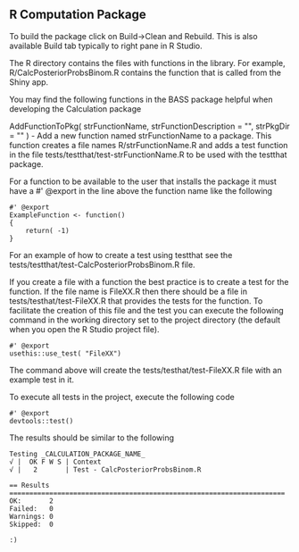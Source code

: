 
## R Computation Package
To build the package click on Build->Clean and Rebuild.   This is also available Build tab typically to right pane in R Studio. 

The R directory contains the files with functions in the library.   For example, R/CalcPosteriorProbsBinom.R contains the function that is called from the Shiny app.  

You may find the following functions in the BASS package helpful when developing the Calculation package

AddFunctionToPkg( strFunctionName, strFunctionDescription = "", strPkgDir = "" ) - Add a new function named strFunctionName to a package.  This function creates a file names R/strFunctionName.R
and adds a test function in the file tests/testthat/test-strFunctionName.R to be used with the testthat package.


For a function to be available to the user that installs the package it must have a #' @export in the line above the function name like the following

```{r,  eval=FALSE}
#' @export
ExampleFunction <- function()
{
    return( -1) 
}
```



For an example of how to create a test using testthat see the tests/testthat/test-CalcPosteriorProbsBinom.R file.   

If you create a file with a function the best practice is to create a test for the function.  If the file name is FileXX.R then there should be a file in tests/testhat/test-FileXX.R that provides the tests for the function.  To facilitate the creation of this file and the test you can execute the following command in the working directory set to the project directory (the default when you open the R Studio project file).

```{r,  eval=FALSE}
#' @export
usethis::use_test( "FileXX")
```

The command above will create the tests/testhat/test-FileXX.R file with an example test in it.

To execute all tests in the project, execute the following code
```{r,  eval=FALSE}
#' @export
devtools::test()
```

The results should be similar to the following

```{r,  eval=FALSE}
Testing _CALCULATION_PACKAGE_NAME_
√ |  OK F W S | Context
√ |   2       | Test - CalcPosteriorProbsBinom.R

== Results =====================================================================
OK:       2
Failed:   0
Warnings: 0
Skipped:  0

:)
```

